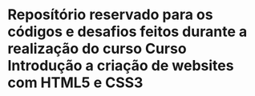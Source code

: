 <h1>Reposítório reservado para os códigos e desafios feitos durante a realização do curso Curso Introdução a criação de websites com HTML5 e CSS3
